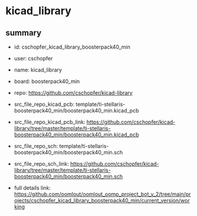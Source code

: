 # kicad_library
 
## summary 
* id: cschopfer_kicad_library_boosterpack40_min
* user: cschopfer
* name: kicad_library
* board: boosterpack40_min
* repo: https://github.com/cschopfer/kicad-library
* src_file_repo_kicad_pcb: template/ti-stellaris-boosterpack40_min/boosterpack40_min.kicad_pcb
* src_file_repo_kicad_pcb_link: https://github.com/cschopfer/kicad-library/tree/master/template/ti-stellaris-boosterpack40_min/boosterpack40_min.kicad_pcb


* src_file_repo_sch: template/ti-stellaris-boosterpack40_min/boosterpack40_min.sch
* src_file_repo_sch_link: https://github.com/cschopfer/kicad-library/tree/master/template/ti-stellaris-boosterpack40_min/boosterpack40_min.sch
* full details link: https://github.com/oomlout/oomlout_oomp_project_bot_v_2/tree/main/projects/cschopfer_kicad_library_boosterpack40_min/current_version/working  







